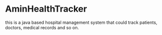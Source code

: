 # AminHealthTracker
this is a java based hospital management system that could track patients, doctors, medical records and so on.

